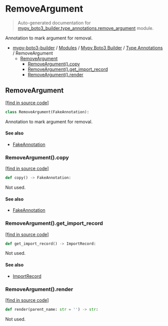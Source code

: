 # RemoveArgument

> Auto-generated documentation for [mypy_boto3_builder.type_annotations.remove_argument](https://github.com/vemel/mypy_boto3_builder/blob/master/mypy_boto3_builder/type_annotations/remove_argument.py) module.

Annotation to mark argument for removal.

- [mypy-boto3-builder](../../README.md#mypy_boto3_builder) / [Modules](../../MODULES.md#mypy-boto3-builder-modules) / [Mypy Boto3 Builder](../index.md#mypy-boto3-builder) / [Type Annotations](index.md#type-annotations) / RemoveArgument
    - [RemoveArgument](#removeargument)
        - [RemoveArgument().copy](#removeargumentcopy)
        - [RemoveArgument().get_import_record](#removeargumentget_import_record)
        - [RemoveArgument().render](#removeargumentrender)

## RemoveArgument

[[find in source code]](https://github.com/vemel/mypy_boto3_builder/blob/master/mypy_boto3_builder/type_annotations/remove_argument.py#L8)

```python
class RemoveArgument(FakeAnnotation):
```

Annotation to mark argument for removal.

#### See also

- [FakeAnnotation](fake_annotation.md#fakeannotation)

### RemoveArgument().copy

[[find in source code]](https://github.com/vemel/mypy_boto3_builder/blob/master/mypy_boto3_builder/type_annotations/remove_argument.py#L19)

```python
def copy() -> FakeAnnotation:
```

Not used.

#### See also

- [FakeAnnotation](fake_annotation.md#fakeannotation)

### RemoveArgument().get_import_record

[[find in source code]](https://github.com/vemel/mypy_boto3_builder/blob/master/mypy_boto3_builder/type_annotations/remove_argument.py#L25)

```python
def get_import_record() -> ImportRecord:
```

Not used.

#### See also

- [ImportRecord](../import_helpers/import_record.md#importrecord)

### RemoveArgument().render

[[find in source code]](https://github.com/vemel/mypy_boto3_builder/blob/master/mypy_boto3_builder/type_annotations/remove_argument.py#L13)

```python
def render(parent_name: str = '') -> str:
```

Not used.
